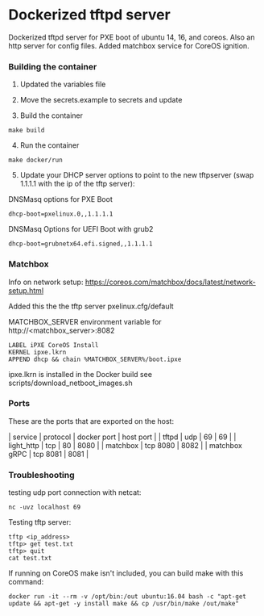 # Dockerized tftpd server
Dockerized tftpd server for PXE boot of ubuntu 14, 16, and coreos. Also an http server for config files. Added matchbox service for CoreOS ignition.

### Building the container

1. Updated the variables file

2. Move the secrets.example to secrets and update 

3. Build the container

```
make build
```

4. Run the container

```
make docker/run
```

5. Update your DHCP server options to point to the new tftpserver (swap 1.1.1.1 with the ip of the tftp server):

DNSMasq options for PXE Boot
```
dhcp-boot=pxelinux.0,,1.1.1.1
```

DNSMasq Options for UEFI Boot with grub2
```
dhcp-boot=grubnetx64.efi.signed,,1.1.1.1
```

### Matchbox

Info on network setup: https://coreos.com/matchbox/docs/latest/network-setup.html

Added this the the tftp server pxelinux.cfg/default 

MATCHBOX_SERVER environment variable for http://<matchbox_server>:8082

```
LABEL iPXE CoreOS Install
KERNEL ipxe.lkrn
APPEND dhcp && chain %MATCHBOX_SERVER%/boot.ipxe
```

ipxe.lkrn is installed in the Docker build see scripts/download_netboot_images.sh 

### Ports

These are the ports that are exported on the host:

| service | protocol | docker port | host port |
| tftpd | udp | 69 | 69 |
| light_http | tcp | 80 | 8080 |
| matchbox | tcp 8080 | 8082 |
| matchbox gRPC | tcp 8081 | 8081 |

### Troubleshooting

testing udp port connection with netcat:

```
nc -uvz localhost 69
```

Testing tftp server:

```
tftp <ip_address>
tftp> get test.txt
tftp> quit
cat test.txt
```

If running on CoreOS make isn't included, you can build make with this command:

```
docker run -it --rm -v /opt/bin:/out ubuntu:16.04 bash -c "apt-get update && apt-get -y install make && cp /usr/bin/make /out/make"
```
